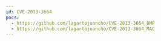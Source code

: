 ```yaml
---
id: CVE-2013-3664
pocs:
  - https://github.com/lagartojuancho/CVE-2013-3664_BMP
  - https://github.com/lagartojuancho/CVE-2013-3664_MAC
---
```

